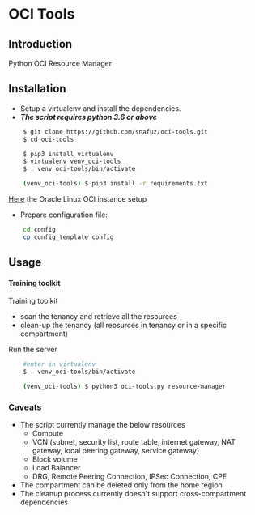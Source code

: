 # OCI Tools

## Introduction

Python OCI Resource Manager

## Installation

* Setup a virtualenv and install the dependencies.
* ***The script requires python 3.6 or above***

```bash
    $ git clone https://github.com/snafuz/oci-tools.git
    $ cd oci-tools

    $ pip3 install virtualenv
    $ virtualenv venv_oci-tools
    $ . venv_oci-tools/bin/activate

    (venv_oci-tools) $ pip3 install -r requirements.txt

```

[Here](docs/ol_linux_setup.md) the Oracle Linux OCI instance setup

* Prepare configuration file:

```bash
    cd config
    cp config_template config
```

## Usage

#### Training toolkit

Training toolkit 
- scan the tenancy and retrieve all the resources 
- clean-up the tenancy (all reosurces in tenancy or in a specific compartment)

Run the server
```bash
    #enter in virtualenv
    $ . venv_oci-tools/bin/activate

    (venv_oci-tools) $ python3 oci-tools.py resource-manager 
```

### Caveats
* The script currently manage the below resources
    * Compute
    * VCN (subnet, security list, route table, internet gateway, NAT gateway, local peering gateway, service gateway)
    * Block volume
    * Load Balancer
    * DRG, Remote Peering Connection, IPSec Connection, CPE
* The compartment can be deleted only from the home region
* The cleanup process currently doesn't support cross-compartment dependencies










